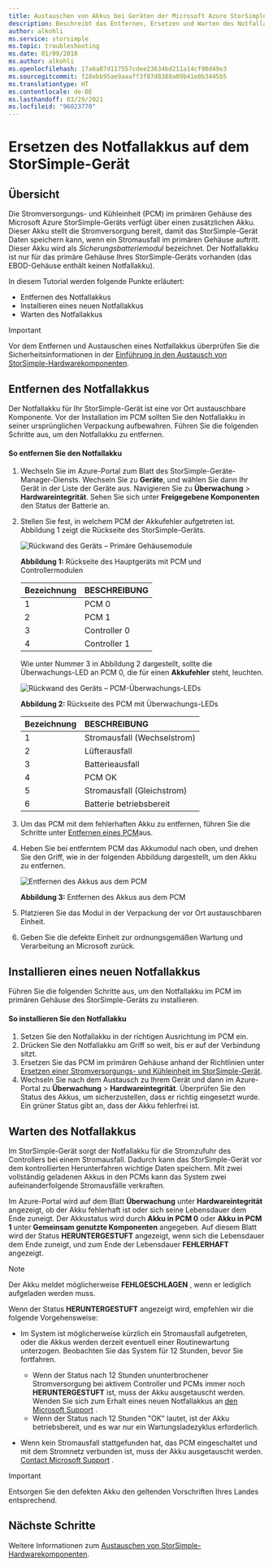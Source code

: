 ```yaml
---
title: Austauschen von Akkus bei Geräten der Microsoft Azure StorSimple 8000-Serie
description: Beschreibt das Entfernen, Ersetzen und Warten des Notfallakkus auf dem StorSimple-Gerät.
author: alkohli
ms.service: storsimple
ms.topic: troubleshooting
ms.date: 01/09/2018
ms.author: alkohli
ms.openlocfilehash: 17a6a07d117557cdee23634bd211a14cf90d49e3
ms.sourcegitcommit: f28ebb95ae9aaaff3f87d8388a09b41e0b3445b5
ms.translationtype: HT
ms.contentlocale: de-DE
ms.lasthandoff: 03/29/2021
ms.locfileid: "96023770"
---
```

# <a name="replace-the-backup-battery-module-on-your-storsimple-device"></a>Ersetzen des Notfallakkus auf dem StorSimple-Gerät

## <a name="overview"></a>Übersicht
Die Stromversorgungs- und Kühleinheit (PCM) im primären Gehäuse des Microsoft Azure StorSimple-Geräts verfügt über einen zusätzlichen Akku. Dieser Akku stellt die Stromversorgung bereit, damit das StorSimple-Gerät Daten speichern kann, wenn ein Stromausfall im primären Gehäuse auftritt. Dieser Akku wird als *Sicherungsbatteriemodul* bezeichnet. Der Notfallakku ist nur für das primäre Gehäuse Ihres StorSimple-Geräts vorhanden (das EBOD-Gehäuse enthält keinen Notfallakku).

In diesem Tutorial werden folgende Punkte erläutert:

* Entfernen des Notfallakkus
* Installieren eines neuen Notfallakkus
* Warten des Notfallakkus

> [!IMPORTANT]
> Vor dem Entfernen und Austauschen eines Notfallakkus überprüfen Sie die Sicherheitsinformationen in der [Einführung in den Austausch von StorSimple-Hardwarekomponenten](storsimple-8000-hardware-component-replacement.md).


## <a name="remove-the-backup-battery-module"></a>Entfernen des Notfallakkus
Der Notfallakku für Ihr StorSimple-Gerät ist eine vor Ort austauschbare Komponente. Vor der Installation im PCM sollten Sie den Notfallakku in seiner ursprünglichen Verpackung aufbewahren. Führen Sie die folgenden Schritte aus, um den Notfallakku zu entfernen.

#### <a name="to-remove-the-backup-battery-module"></a>So entfernen Sie den Notfallakku
1. Wechseln Sie im Azure-Portal zum Blatt des StorSimple-Geräte-Manager-Diensts. Wechseln Sie zu **Geräte**, und wählen Sie dann Ihr Gerät in der Liste der Geräte aus. Navigieren Sie zu **Überwachung** > **Hardwareintegrität**. Sehen Sie sich unter **Freigegebene Komponenten** den Status der Batterie an.
2. Stellen Sie fest, in welchem PCM der Akkufehler aufgetreten ist. Abbildung 1 zeigt die Rückseite des StorSimple-Geräts.
   
    ![Rückwand des Geräts – Primäre Gehäusemodule](./media/storsimple-battery-replacement/IC740994.png)
   
    **Abbildung 1:** Rückseite des Hauptgeräts mit PCM und Controllermodulen
   
   | Bezeichnung | BESCHREIBUNG |
   |:--- |:--- |
   | 1 |PCM 0 |
   | 2 |PCM 1 |
   | 3 |Controller 0 |
   | 4 |Controller 1 |
   
    Wie unter Nummer 3 in Abbildung 2 dargestellt, sollte die Überwachungs-LED an PCM 0, die für einen **Akkufehler** steht, leuchten.
   
    ![Rückwand des Geräts – PCM-Überwachungs-LEDs](./media/storsimple-battery-replacement/IC740992.png)
   
    **Abbildung 2:** Rückseite des PCM mit Überwachungs-LEDs
   
   | Bezeichnung | BESCHREIBUNG |
   |:--- |:--- |
   | 1 |Stromausfall (Wechselstrom) |
   | 2 |Lüfterausfall |
   | 3 |Batterieausfall |
   | 4 |PCM OK |
   | 5 |Stromausfall (Gleichstrom) |
   | 6 |Batterie betriebsbereit |
3. Um das PCM mit dem fehlerhaften Akku zu entfernen, führen Sie die Schritte unter [Entfernen eines PCM](storsimple-8000-power-cooling-module-replacement.md#remove-a-pcm)aus.
4. Heben Sie bei entferntem PCM das Akkumodul nach oben, und drehen Sie den Griff, wie in der folgenden Abbildung dargestellt, um den Akku zu entfernen.
   
    ![Entfernen des Akkus aus dem PCM](./media/storsimple-battery-replacement/IC741019.png)
   
    **Abbildung 3:** Entfernen des Akkus aus dem PCM
5. Platzieren Sie das Modul in der Verpackung der vor Ort austauschbaren Einheit.
6. Geben Sie die defekte Einheit zur ordnungsgemäßen Wartung und Verarbeitung an Microsoft zurück.

## <a name="install-a-new-backup-battery-module"></a>Installieren eines neuen Notfallakkus
Führen Sie die folgenden Schritte aus, um den Notfallakku im PCM im primären Gehäuse des StorSimple-Geräts zu installieren.

#### <a name="to-install-the-battery-module"></a>So installieren Sie den Notfallakku
1. Setzen Sie den Notfallakku in der richtigen Ausrichtung im PCM ein.
2. Drücken Sie den Notfallakku am Griff so weit, bis er auf der Verbindung sitzt.
3. Ersetzen Sie das PCM im primären Gehäuse anhand der Richtlinien unter [Ersetzen einer Stromversorgungs- und Kühleinheit im StorSimple-Gerät](storsimple-8000-power-cooling-module-replacement.md).
4. Wechseln Sie nach dem Austausch zu Ihrem Gerät und dann im Azure-Portal zu **Überwachung** > **Hardwareintegrität**. Überprüfen Sie den Status des Akkus, um sicherzustellen, dass er richtig eingesetzt wurde. Ein grüner Status gibt an, dass der Akku fehlerfrei ist.

## <a name="maintain-the-backup-battery-module"></a>Warten des Notfallakkus
Im StorSimple-Gerät sorgt der Notfallakku für die Stromzufuhr des Controllers bei einem Stromausfall. Dadurch kann das StorSimple-Gerät vor dem kontrollierten Herunterfahren wichtige Daten speichern. Mit zwei vollständig geladenen Akkus in den PCMs kann das System zwei aufeinanderfolgende Stromausfälle verkraften.

Im Azure-Portal wird auf dem Blatt **Überwachung** unter **Hardwareintegrität** angezeigt, ob der Akku fehlerhaft ist oder sich seine Lebensdauer dem Ende zuneigt. Der Akkustatus wird durch **Akku in PCM 0** oder **Akku in PCM 1** unter **Gemeinsam genutzte Komponenten** angegeben. Auf diesem Blatt wird der Status **HERUNTERGESTUFT** angezeigt, wenn sich die Lebensdauer dem Ende zuneigt, und zum Ende der Lebensdauer **FEHLERHAFT** angezeigt.

> [!NOTE]
> Der Akku meldet möglicherweise **FEHLGESCHLAGEN** , wenn er lediglich aufgeladen werden muss.


Wenn der Status **HERUNTERGESTUFT** angezeigt wird, empfehlen wir die folgende Vorgehensweise:

* Im System ist möglicherweise kürzlich ein Stromausfall aufgetreten, oder die Akkus werden derzeit eventuell einer Routinewartung unterzogen. Beobachten Sie das System für 12 Stunden, bevor Sie fortfahren.
  
  * Wenn der Status nach 12 Stunden ununterbrochener Stromversorgung bei aktivem Controller und PCMs immer noch **HERUNTERGESTUFT** ist, muss der Akku ausgetauscht werden. Wenden Sie sich zum Erhalt eines neuen Notfallakkus an [den Microsoft Support](storsimple-8000-contact-microsoft-support.md) .
  * Wenn der Status nach 12 Stunden "OK" lautet, ist der Akku betriebsbereit, und es war nur ein Wartungsladezyklus erforderlich.
* Wenn kein Stromausfall stattgefunden hat, das PCM eingeschaltet und mit dem Stromnetz verbunden ist, muss der Akku ausgetauscht werden. [Contact Microsoft Support](storsimple-8000-contact-microsoft-support.md) .

> [!IMPORTANT]
> Entsorgen Sie den defekten Akku den geltenden Vorschriften Ihres Landes entsprechend.

## <a name="next-steps"></a>Nächste Schritte
Weitere Informationen zum [Austauschen von StorSimple-Hardwarekomponenten](storsimple-8000-hardware-component-replacement.md).

